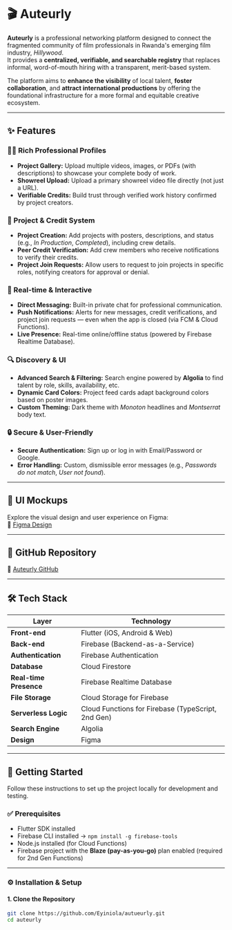# 🎬 Auteurly

**Auteurly** is a professional networking platform designed to connect the fragmented community of film professionals in Rwanda's emerging film industry, *Hillywood*.  
It provides a **centralized, verifiable, and searchable registry** that replaces informal, word-of-mouth hiring with a transparent, merit-based system.

The platform aims to **enhance the visibility** of local talent, **foster collaboration**, and **attract international productions** by offering the foundational infrastructure for a more formal and equitable creative ecosystem.

---

## ✨ Features

### 🧑‍🎨 Rich Professional Profiles
- **Project Gallery:** Upload multiple videos, images, or PDFs (with descriptions) to showcase your complete body of work.  
- **Showreel Upload:** Upload a primary showreel video file directly (not just a URL).  
- **Verifiable Credits:** Build trust through verified work history confirmed by project creators.

### 🎥 Project & Credit System
- **Project Creation:** Add projects with posters, descriptions, and status (e.g., *In Production*, *Completed*), including crew details.  
- **Peer Credit Verification:** Add crew members who receive notifications to verify their credits.  
- **Project Join Requests:** Allow users to request to join projects in specific roles, notifying creators for approval or denial.

### 💬 Real-time & Interactive
- **Direct Messaging:** Built-in private chat for professional communication.  
- **Push Notifications:** Alerts for new messages, credit verifications, and project join requests — even when the app is closed (via FCM & Cloud Functions).  
- **Live Presence:** Real-time online/offline status (powered by Firebase Realtime Database).

### 🔍 Discovery & UI
- **Advanced Search & Filtering:** Search engine powered by **Algolia** to find talent by role, skills, availability, etc.  
- **Dynamic Card Colors:** Project feed cards adapt background colors based on poster images.  
- **Custom Theming:** Dark theme with *Monoton* headlines and *Montserrat* body text.

### 🔒 Secure & User-Friendly
- **Secure Authentication:** Sign up or log in with Email/Password or Google.  
- **Error Handling:** Custom, dismissible error messages (e.g., *Passwords do not match*, *User not found*).

---

## 📱 UI Mockups
Explore the visual design and user experience on Figma:  
🔗 [Figma Design](https://www.figma.com/design/JwrBQuJBnsmzNojcn71QHZ/Auteurly?node-id=0-1&t=q53wMLrTa4JoVCOb-1)

---

## 🧩 GitHub Repository
🔗 [Auteurly GitHub](https://github.com/Eyiniola/autueurly.git)

---

## 🛠️ Tech Stack

| Layer | Technology |
|--------|-------------|
| **Front-end** | Flutter (iOS, Android & Web) |
| **Back-end** | Firebase (Backend-as-a-Service) |
| **Authentication** | Firebase Authentication |
| **Database** | Cloud Firestore |
| **Real-time Presence** | Firebase Realtime Database |
| **File Storage** | Cloud Storage for Firebase |
| **Serverless Logic** | Cloud Functions for Firebase (TypeScript, 2nd Gen) |
| **Search Engine** | Algolia |
| **Design** | Figma |

---

## 🚀 Getting Started

Follow these instructions to set up the project locally for development and testing.

### ✅ Prerequisites
- Flutter SDK installed  
- Firebase CLI installed → `npm install -g firebase-tools`  
- Node.js installed (for Cloud Functions)  
- Firebase project with the **Blaze (pay-as-you-go)** plan enabled (required for 2nd Gen Functions)

---

### ⚙️ Installation & Setup

#### 1. Clone the Repository
```bash
git clone https://github.com/Eyiniola/autueurly.git
cd auteurly
